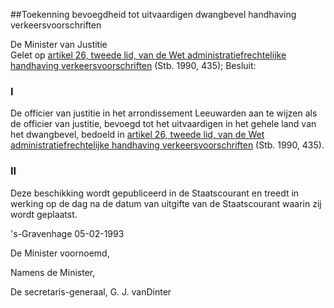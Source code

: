 <meta http-equiv='Content-Type' content='text/html; charset=utf-8' />

##Toekenning bevoegdheid tot uitvaardigen dwangbevel handhaving verkeersvoorschriften

De Minister van Justitie  
Gelet op [artikel 26, tweede lid, van de Wet administratiefrechtelijke handhaving verkeersvoorschriften](../../../../../../../../../wet/wet/mulder/BWBR0004581/README.md) (Stb. 1990, 435);
Besluit:    

### I  

De officier van justitie in het arrondissement Leeuwarden aan te wijzen als de officier van justitie, bevoegd tot het uitvaardigen in het gehele land van het dwangbevel, bedoeld in [artikel 26, tweede lid, van de Wet administratiefrechtelijke handhaving verkeersvoorschriften](../../../../../../../../../wet/wet/mulder/BWBR0004581/README.md) (Stb. 1990, 435). 

### II  

Deze beschikking wordt gepubliceerd in de Staatscourant en treedt in werking op de dag na de datum van uitgifte van de Staatscourant waarin zij wordt geplaatst. 

's-Gravenhage 
05-02-1993    

De 
Minister voornoemd, 

Namens de 
Minister, 

De 
secretaris-generaal, 
G. J. vanDinter     

